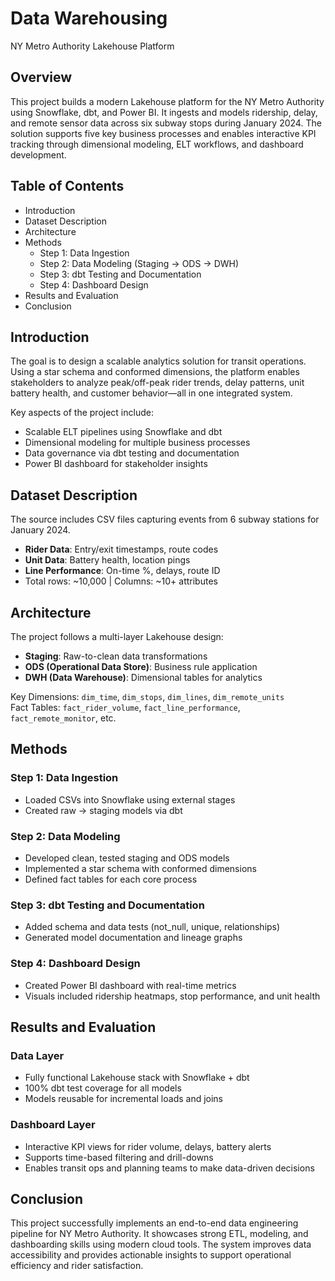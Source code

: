 # Data Warehousing
NY Metro Authority Lakehouse Platform  

## Overview  
This project builds a modern Lakehouse platform for the NY Metro Authority using Snowflake, dbt, and Power BI. It ingests and models ridership, delay, and remote sensor data across six subway stops during January 2024. The solution supports five key business processes and enables interactive KPI tracking through dimensional modeling, ELT workflows, and dashboard development.

## Table of Contents  
- Introduction  
- Dataset Description  
- Architecture  
- Methods  
  - Step 1: Data Ingestion  
  - Step 2: Data Modeling (Staging → ODS → DWH)  
  - Step 3: dbt Testing and Documentation  
  - Step 4: Dashboard Design  
- Results and Evaluation  
- Conclusion  

## Introduction  
The goal is to design a scalable analytics solution for transit operations. Using a star schema and conformed dimensions, the platform enables stakeholders to analyze peak/off-peak rider trends, delay patterns, unit battery health, and customer behavior—all in one integrated system.

Key aspects of the project include:  
- Scalable ELT pipelines using Snowflake and dbt  
- Dimensional modeling for multiple business processes  
- Data governance via dbt testing and documentation  
- Power BI dashboard for stakeholder insights  

## Dataset Description  
The source includes CSV files capturing events from 6 subway stations for January 2024.  

- **Rider Data**: Entry/exit timestamps, route codes  
- **Unit Data**: Battery health, location pings  
- **Line Performance**: On-time %, delays, route ID  
- Total rows: ~10,000 | Columns: ~10+ attributes  

## Architecture  
The project follows a multi-layer Lakehouse design:  

- **Staging**: Raw-to-clean data transformations  
- **ODS (Operational Data Store)**: Business rule application  
- **DWH (Data Warehouse)**: Dimensional tables for analytics  

Key Dimensions: `dim_time`, `dim_stops`, `dim_lines`, `dim_remote_units`  
Fact Tables: `fact_rider_volume`, `fact_line_performance`, `fact_remote_monitor`, etc.  

## Methods  

### Step 1: Data Ingestion  
- Loaded CSVs into Snowflake using external stages  
- Created raw → staging models via dbt  

### Step 2: Data Modeling  
- Developed clean, tested staging and ODS models  
- Implemented a star schema with conformed dimensions  
- Defined fact tables for each core process  

### Step 3: dbt Testing and Documentation  
- Added schema and data tests (not_null, unique, relationships)  
- Generated model documentation and lineage graphs  

### Step 4: Dashboard Design  
- Created Power BI dashboard with real-time metrics  
- Visuals included ridership heatmaps, stop performance, and unit health  

## Results and Evaluation  

### Data Layer  
- Fully functional Lakehouse stack with Snowflake + dbt  
- 100% dbt test coverage for all models  
- Models reusable for incremental loads and joins  

### Dashboard Layer  
- Interactive KPI views for rider volume, delays, battery alerts  
- Supports time-based filtering and drill-downs  
- Enables transit ops and planning teams to make data-driven decisions  

## Conclusion  
This project successfully implements an end-to-end data engineering pipeline for NY Metro Authority. It showcases strong ETL, modeling, and dashboarding skills using modern cloud tools. The system improves data accessibility and provides actionable insights to support operational efficiency and rider satisfaction.
